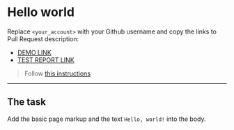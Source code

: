 # Hello world
Replace `<your_account>` with your Github username and copy the links to Pull Request description:
- [DEMO LINK](https://Ilya-Osoben.github.io/layout_hello-world/)
- [TEST REPORT LINK](https://Ilya-Osoben.github.io/layout_hello-world/report/html_report/)

> Follow [this instructions](https://mate-academy.github.io/layout_task-guideline/#how-to-solve-the-layout-tasks-on-github)
___

## The task 
Add the basic page markup and the text `Hello, world!` into the body.
